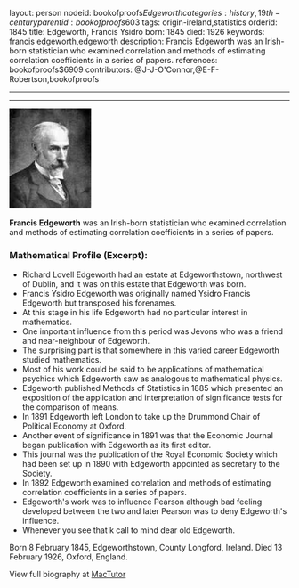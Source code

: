 layout: person
nodeid: bookofproofs$Edgeworth
categories: history,19th-century
parentid: bookofproofs$603
tags: origin-ireland,statistics
orderid: 1845
title: Edgeworth, Francis Ysidro
born: 1845
died: 1926
keywords: francis edgeworth,edgeworth
description: Francis Edgeworth was an Irish-born statistician who examined correlation and methods of estimating correlation coefficients in a series of papers.
references: bookofproofs$6909
contributors: @J-J-O'Connor,@E-F-Robertson,bookofproofs

---



---

![Edgeworth.jpg](https://github.com/bookofproofs/bookofproofs.github.io/blob/main/_sources/_assets/images/portraits/Edgeworth.jpg?raw=true)

**Francis Edgeworth** was an Irish-born statistician who examined correlation and methods of estimating correlation coefficients in a series of papers.

### Mathematical Profile (Excerpt):
* Richard Lovell Edgeworth had an estate at Edgeworthstown, northwest of Dublin, and it was on this estate that Edgeworth was born.
* Francis Ysidro Edgeworth was originally named Ysidro Francis Edgeworth but transposed his forenames.
* At this stage in his life Edgeworth had no particular interest in mathematics.
* One important influence from this period was Jevons who was a friend and near-neighbour of Edgeworth.
* The surprising part is that somewhere in this varied career Edgeworth studied mathematics.
* Most of his work could be said to be applications of mathematical psychics which Edgeworth saw as analogous to mathematical physics.
* Edgeworth published Methods of Statistics in 1885 which presented an exposition of the application and interpretation of significance tests for the comparison of means.
* In 1891 Edgeworth left London to take up the Drummond Chair of Political Economy at Oxford.
* Another event of significance in 1891 was that the Economic Journal began publication with Edgeworth as its first editor.
* This journal was the publication of the Royal Economic Society which had been set up in 1890 with Edgeworth appointed as secretary to the Society.
* In 1892 Edgeworth examined correlation and methods of estimating correlation coefficients in a series of papers.
* Edgeworth's work was to influence Pearson although bad feeling developed between the two and later Pearson was to deny Edgeworth's influence.
* Whenever you see that k call to mind dear old Edgeworth.

Born 8 February 1845, Edgeworthstown, County Longford, Ireland. Died 13 February 1926, Oxford, England.

View full biography at [MacTutor](https://mathshistory.st-andrews.ac.uk/Biographies/Edgeworth/)

